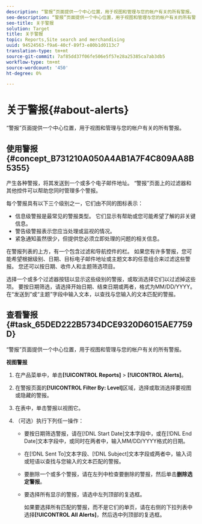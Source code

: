 ```yaml
---
description: “警报”页面提供一个中心位置，用于视图和管理与您的帐户有关的所有警报。
seo-description: “警报”页面提供一个中心位置，用于视图和管理与您的帐户有关的所有警报。
seo-title: 关于警报
solution: Target
title: 关于警报
topic: Reports,Site search and merchandising
uuid: 94524563-f9a6-40cf-89f3-e80b1d0113c7
translation-type: tm+mt
source-git-commit: 7af85dd37f06fe506e5f57e28a25385ca7ab3db5
workflow-type: tm+mt
source-wordcount: '450'
ht-degree: 0%

---
```



# 关于警报{#about-alerts}

“警报”页面提供一个中心位置，用于视图和管理与您的帐户有关的所有警报。

## 使用警报{#concept_B731210A050A4AB1A7F4C809AA8B5355}

产生各种警报，将其发送到一个或多个电子邮件地址。 “警报”页面上的过滤器和其他控件可以帮助您同时管理多个警报。

每个警报具有以下三个级别之一，它们由不同的图标表示：

* 信息级警报是最常见的警报类型。 它们显示有帮助或您可能希望了解的非关键信息。
* 警告级警报表示您应当处理或监视的情况。
* 紧急通知虽然很少，但提供您必须立即处理的问题的相关信息。

在警报列表的上方，有一个包含过滤和导航控件的栏。 如果您有许多警报，您可能希望根据级别、日期、目标电子邮件地址或主题文本的任意组合来过滤这些警报。 您还可以按日期、收件人和主题筛选项目。

选择一个或多个过滤器按钮以显示这些级别的警报，或取消选择它们以过滤掉这些项。 要按日期筛选，请选择开始日期、结束日期或两者，格式为MM/DD/YYYY。 在“发送到”或“主题”字段中输入文本，以查找与您输入的文本匹配的警报。

## 查看警报{#task_65DED222B5734DCE9320D6015AE7759D}

“警报”页面提供一个中心位置，用于视图和管理与您的帐户有关的所有警报。

**视图警报**

1. 在产品菜单中，单击&#x200B;**[!UICONTROL Reports]** > **[!UICONTROL Alerts]**。
1. 在警报页面的&#x200B;**[!UICONTROL Filter By: Level]**&#x200B;区域，选择或取消选择要视图或隐藏的警报。
1. 在表中，单击警报以视图它。
1. （可选）执行下列任一操作：

   * 要按日期筛选警报，请在[!DNL Start Date]文本字段中，或在[!DNL End Date]文本字段中，或同时在两者中，输入MM/DD/YYYY格式的日期。

   * 在[!DNL Sent To]文本字段、[!DNL Subject]文本字段或两者中，输入词或短语以查找与您输入的文本匹配的警报。

   * 要删除一个或多个警报，请在左列中检查要删除的警报，然后单击&#x200B;**删除选定警报**。
   * 要选择所有显示的警报，请选中左列顶部的复选框。

      如果要选择所有匹配的警报，而不是它们的单页，请在右侧的下拉列表中选择&#x200B;**[!UICONTROL All Alerts]**，然后选中列顶部的复选框。

